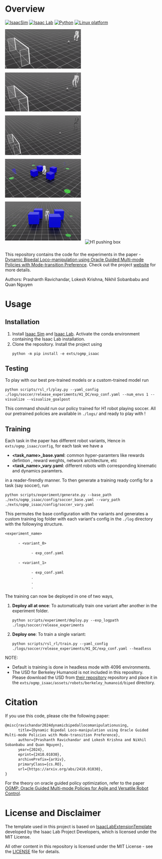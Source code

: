 # Overview

[![IsaacSim](https://img.shields.io/badge/IsaacSim-4.2.0-silver.svg)](https://docs.omniverse.nvidia.com/isaacsim/latest/index.html)
[![Isaac Lab](https://img.shields.io/badge/IsaacLab-1.2.0-silver)](https://isaac-sim.github.io/IsaacLab/main/index.html)
[![Python](https://img.shields.io/badge/python-3.10-blue.svg)](https://docs.python.org/3/whatsnew/3.10.html)
[![Linux platform](https://img.shields.io/badge/platform-linux--64-orange.svg)](https://releases.ubuntu.com/20.04/)

<div>
      <img src="./media/bh_soccer.gif" alt="Berkeley Humanoid playing soccer" width="250" style="margin-right: 10px; margin-bottom: 10px;"/>
      <img src="./media/g1_soccer.gif" alt="G1 playing soccer" width="250" style="margin-right: 10px; margin-bottom: 10px;"/>
      <img src="./media/h1_soccer.gif" alt="H1 playing soccer" width="250" style="margin-right: 10px; margin-bottom: 10px;"/>
</div>
<div>
      <img src="./media/bh_box.gif" alt="Berkeley Humanoid pushing box" width="250" style="margin-right: 10px; margin-bottom: 10px;"/>
      <img src="./media/g1_box.gif" alt="G1 pushing box" width="250" style="margin-right: 10px; margin-bottom: 10px;"/>
      <img src="./media/h1_box.gif" alt="H1 pushing box" width="250" style="margin-right: 10px; margin-bottom: 10px;"/>
</div>

This repository contains the code for the experiments in the paper - [Dynamic Bipedal Loco-manipulation using Oracle Guided Multi-mode Policies with Mode-transition Preference](https://arxiv.org/abs/2410.01030). Check out the project [website](https://indweller.github.io/ogmplm/) for more details.

Authors: Prashanth Ravichandar, Lokesh Krishna, Nikhil Sobanbabu and Quan Nguyen

# Usage

## Installation
1. Install [Isaac Sim](https://docs.omniverse.nvidia.com/isaacsim/latest/index.html) and [Isaac Lab](https://isaac-sim.github.io/IsaacLab/main/index.html). Activate the conda environment containing the Isaac Lab installation.
2. Clone the repository. Install the project using 
      ```
      python -m pip install -e exts/ogmp_isaac
      ```


## Testing

To play with our best pre-trained models or a custom-trained model run 

```
python scripts/rsl_rl/play.py --yaml_config ./logs/soccer/release_experiments/H1_DC/exp_conf.yaml --num_envs 1 --visualize --visualize_goalpost
```

This command should run our policy trained for H1 robot playing soccer. All our pretrained policies are available in `./logs/` and ready to play with !

## Training

Each task in the paper has different robot variants, Hence in `exts/ogmp_isaac/config`, for each task we have a 
* **<task_name>_base.yaml**: common hyper-paramters like rewards defintion , reward weights, network architecture, etc 
* **<task_name>_vary.yaml**:  different robots with corresponding kinematic and dynamics paramters. 

in a reader-firendly manner. To then generate a training ready config for a task (say soccer), run 
```
python scripts/experiment/generate.py --base_path ./exts/ogmp_isaac/config/soccer_base.yaml --vary_path ./exts/ogmp_isaac/config/soccer_vary.yaml
```

This permutes the base configuration with the variants and generates a custom training log folder with each variant's config in the `./log` directory with the followying structure.

```
<experiment_name>

      - <variant_0>

            - exp_conf.yaml

      - <variant_1>

            - exp_conf.yaml
            .
            .
            .
```

The training can now be deployed in one of two ways,

1. **Deploy all at once**: To automatically train one variant after another in the experiment folder. 
      ```
      python scripts/experiment/deploy.py --exp_logpath ./logs/soccer/release_experiments
      ```
2. **Deploy one**: To train a single variant:
      ```
      python scripts/rsl_rl/train.py --yaml_config ./logs/soccer/release_experiments/H1_DC/exp_conf.yaml --headless
      ```

NOTE: 
* Default is training is done in headless mode with 4096 environments.
* The USD for Berkeley Humanoid is not included in this repository. Please download the USD from [their repository](https://github.com/HybridRobotics/isaac_berkeley_humanoid) repository and place it in the `exts/ogmp_isaac/assets/robots/berkeley_humanoid/biped` directory.

# Citation

If you use this code, please cite the following paper:

```
@misc{ravichandar2024dynamicbipedallocomanipulationusing,
      title={Dynamic Bipedal Loco-manipulation using Oracle Guided Multi-mode Policies with Mode-transition Preference}, 
      author={Prashanth Ravichandar and Lokesh Krishna and Nikhil Sobanbabu and Quan Nguyen},
      year={2024},
      eprint={2410.01030},
      archivePrefix={arXiv},
      primaryClass={cs.RO},
      url={https://arxiv.org/abs/2410.01030}, 
}
```
For the theory on oracle guided policy optimization, refer to the paper [OGMP: Oracle Guided Multi-mode Policies for Agile and Versatile Robot Control](https://arxiv.org/abs/2403.04205).

# License and Disclaimer

The template used in this project is based on [IsaacLabExtensionTemplate](https://github.com/isaac-sim/IsaacLabExtensionTemplate) developed by the Isaac Lab Project Developers, which is licensed under the MIT License.

All other content in this repository is licensed under the MIT License - see the [LICENSE](LICENSE) file for details.
